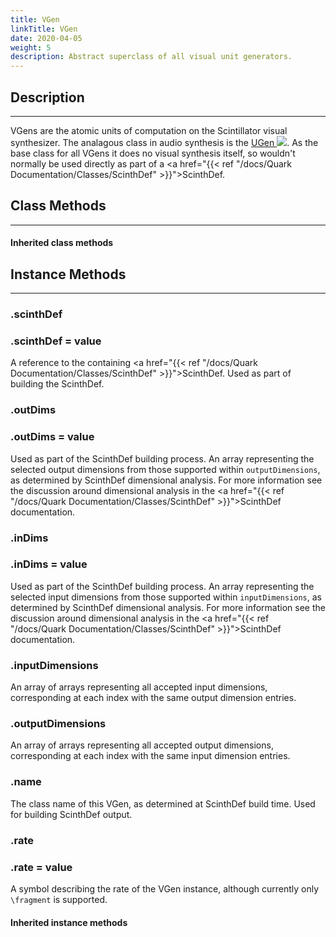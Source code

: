 ```yaml
---
title: VGen
linkTitle: VGen
date: 2020-04-05
weight: 5
description: Abstract superclass of all visual unit generators.
---
```



## Description
---



VGens are the atomic units of computation on the Scintillator visual synthesizer. The analagous class in audio synthesis is the <a href="https://doc.sccode.org/Classes/UGen.html">UGen <img src="/images/external-link.svg" class="one-liner"></a>. As the base class for all VGens it does no visual synthesis itself, so wouldn't normally be used directly as part of a <a href="{{< ref "/docs/Quark Documentation/Classes/ScinthDef" >}}">ScinthDef</a>.



## Class Methods
---



#### Inherited class methods



## Instance Methods
---



### .scinthDef



### .scinthDef = value


A reference to the containing <a href="{{< ref "/docs/Quark Documentation/Classes/ScinthDef" >}}">ScinthDef</a>. Used as part of building the ScinthDef.



### .outDims



### .outDims = value


Used as part of the ScinthDef building process. An array representing the selected output dimensions from those supported within <code>outputDimensions</code>, as determined by ScinthDef dimensional analysis. For more information see the discussion around dimensional analysis in the <a href="{{< ref "/docs/Quark Documentation/Classes/ScinthDef" >}}">ScinthDef</a> documentation.



### .inDims



### .inDims = value


Used as part of the ScinthDef building process. An array representing the selected input dimensions from those supported within <code>inputDimensions</code>, as determined by ScinthDef dimensional analysis. For more information see the discussion around dimensional analysis in the <a href="{{< ref "/docs/Quark Documentation/Classes/ScinthDef" >}}">ScinthDef</a> documentation.



### .inputDimensions



An array of arrays representing all accepted input dimensions, corresponding at each index with the same output dimension entries.



### .outputDimensions



An array of arrays representing all accepted output dimensions, corresponding at each index with the same input dimension entries.



### .name



The class name of this VGen, as determined at ScinthDef build time. Used for building ScinthDef output.



### .rate



### .rate = value


A symbol describing the rate of the VGen instance, although currently only <code>\fragment</code> is supported.



#### Inherited instance methods

